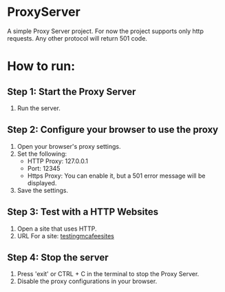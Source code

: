 # ProxyServer
A simple Proxy Server project. For now the project supports only http requests. Any other protocol will return 501 code.

# How to run:
## Step 1: Start the Proxy Server
  1. Run the server.
## Step 2: Configure your browser to use the proxy
  1. Open your browser's proxy settings.
  2. Set the following:
     * HTTP Proxy: 127.0.0.1
     * Port: 12345
     * Https Proxy: You can enable it, but a 501 error message will be displayed.
  3. Save the settings.
## Step 3: Test with a HTTP Websites
  1. Open a site that uses HTTP.
  2. URL For a site: [testingmcafeesites](http://www.testingmcafeesites.com/)
## Step 4: Stop the server
  1. Press 'exit' or CTRL + C in the terminal to stop the Proxy Server.
  2. Disable the proxy configurations in your browser.
